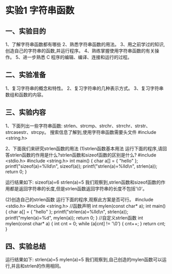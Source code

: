 # 实验1 字符串函数
## 一、实验目的
1、了解字符串函数都有哪些
2、熟悉字符串函数的用法。
3、用之前学过的知识,创造自己的字符串的函数,并运行程序。
4、熟练掌握使用字符串函数的有关操作。
5、进一步熟悉 C 程序的编辑、编译、连接和运行的过程。

## 二、实验准备
1、复习字符串的概念和特性。
2、复习字符串的几种表示方式。
3、复习字符串数组和函数的内容。

## 三、实验内容
1、下面列出一些字符串函数:
strlen、strcmp、strchr、strrchr、strstr、strcasestr、strcpy。
搜索信息了解到,使用字符串函数需要头文件 #include <string.h>

2、下面我们来研究strlen函数的用法
(1)strlen函数基本用法
运行下面的程序,请回答strlen函数的作用是什么?strlen函数和sizeof函数的区别是什么?
#include <stdio.h>
#include <string.h>
int main() {
	char a[] = { "hello" };
	printf("sizeof(a)=%lld\n", sizeof(a));
	printf("strlen(a)=%lld\n", strlen(a));
	return 0;
}
 
 运行结果如下:
sizeof(a)=6
strlen(a)=5
我们观察到,strlen函数和sizeof函数的作用都是返回字符串的长度,但是strlen函数返回字符串的长度不包括'\0'。

(2)创造自己的strlen函数
运行下面的程序,观察此方案是否可行。
#include <stdio.h>
#include <string.h>
//函数声明
int mylen(const char* a);
int main() {
	char a[] = { "hello" };
	printf("strlen(a)=%lld\n", strlen(a));
	printf("mylen(a)=%d", mylen(a));
	return 0;
}
//自定义strlen函数
int mylen(const char* a) {
	int cnt = 0;
	while (a[cnt] != '\0') {
		cnt++;
	}
	return cnt;
}
## 四、实验总结

运行结果如下:
strlen(a)=5
mylen(a)=5
我们观察到,自己创造的mylen函数可以运行,并且和strlen的作用相同。
